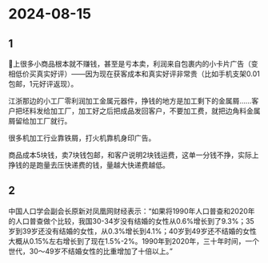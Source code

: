 # 2024-08-15

## 1


🍑上很多小商品根本就不赚钱，甚至是亏本卖，利润来自包裹内的小卡片广告（变相低价买真实好评）——因为现在获客成本和真实好评非常贵（比如手机支架0.01包邮，1元好评返现）。

江浙那边的小工厂零利润加工金属元器件，挣钱的地方是加工剩下的金属屑……客户把坯料发给加工厂，加工好之后把成品发回客户，不要加工费，就把边角料金属屑留给加工厂就行。

很多机加工行业靠铁屑，打火机靠机身印广告。

商品成本5块钱，卖7块钱包邮，和客户说明2块钱运费，这单一分钱不挣，实际上挣钱的是跑量去压快递费的钱，量越大快递费越低。






## 2


中国人口学会副会长原新对凤凰网财经表示：“如果将1990年人口普查和2020年的人口普查做个比较，我国30-34岁没有结婚的女性从0.6%增长到了9.3%；35岁到39岁还没有结婚的女性，从0.3%增长到4.1%；40岁到49岁还不结婚的女性大概从0.15%左右增长到了现在1.5%-2%。1990年到2020年，三十年时间，一个世代，30～49岁不结婚女性的比重增加了十倍以上。”






